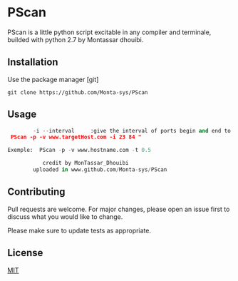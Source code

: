 # PScan

PScan is a little python script excitable in any compiler and terminale, builded with python 2.7 by Montassar dhouibi. 

## Installation

Use the package manager [git] 

```
git clone https://github.com/Monta-sys/PScan
```

## Usage

```python                                 PScan  [ARG] [TARGET SITE]  [ATTACK] --[OPTION]             ATTACK:                                                             -a --adminFinder  :select panel finder attack               -p --PortScan     : select Ports Scanner attack     ARGUMENTS:                                                          -v --victimHost   : give the url adress of the target host                                                      OPTION:                                                             -t --Time_Out     :give the value of timeout in secends
        -i --interval     :give the interval of ports begin and end to try "exemple:
 PScan -p -v www.targetHost.com -i 23 84 "

Exemple:  PScan -p -v www.hostname.com -t 0.5

           credit by MonTassar_Dhouibi
        uploaded in www.github.com/Monta-sys/PScan

```

## Contributing
Pull requests are welcome. For major changes, please open an issue first to discuss what you would like to change.

Please make sure to update tests as appropriate.

## License
[MIT](https://choosealicense.com/licenses/mit/)
